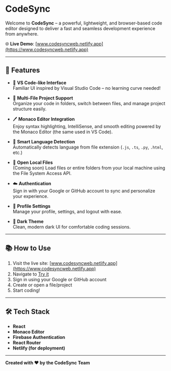 # CodeSync

Welcome to **CodeSync** – a powerful, lightweight, and browser-based code editor designed to deliver a fast and seamless development experience from anywhere.

🌐 **Live Demo**: [www.codesyncweb.netlify.app](https://www.codesyncweb.netlify.app)

---

## 🚀 Features

- 🔧 **VS Code-like Interface**  
  Familiar UI inspired by Visual Studio Code – no learning curve needed!

- 📂 **Multi-File Project Support**  
  Organize your code in folders, switch between files, and manage project structure easily.

- 🖊️ **Monaco Editor Integration**  
  Enjoy syntax highlighting, IntelliSense, and smooth editing powered by the Monaco Editor (the same used in VS Code).

- 🧠 **Smart Language Detection**  
  Automatically detects language from file extension (`.js`, `.ts`, `.py`, `.html`, etc.)

- 📁 **Open Local Files**  
  (Coming soon) Load files or entire folders from your local machine using the File System Access API.

- ☁️ **Authentication**  
  Sign in with your Google or GitHub account to sync and personalize your experience.

- 👤 **Profile Settings**  
  Manage your profile, settings, and logout with ease.

- 🎨 **Dark Theme**  
  Clean, modern dark UI for comfortable coding sessions.

---

## 📚 How to Use

1. Visit the live site: [www.codesyncweb.netlify.app](https://www.codesyncweb.netlify.app)
2. Navigate to [Try it](https://www.codesyncweb.netlify.app/editor)
3. Sign in using your Google or GitHub account
4. Create or open a file/project
5. Start coding!

---

## 🛠️ Tech Stack

- **React**  
- **Monaco Editor**  
- **Firebase Authentication**  
- **React Router**  
- **Netlify (for deployment)**

---

**Created with ❤️ by the CodeSync Team**